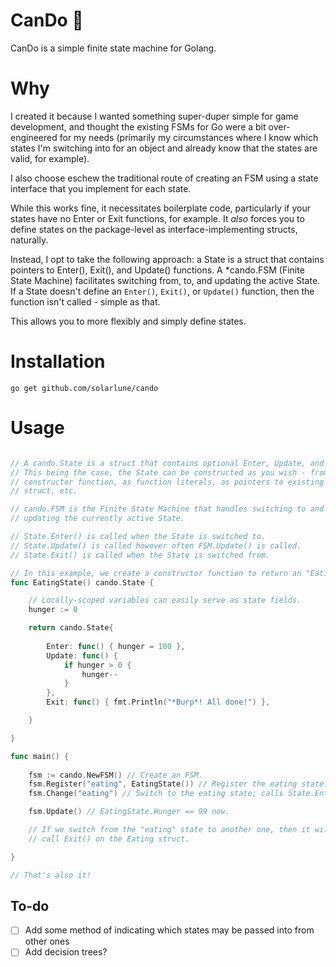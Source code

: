 
# CanDo 💪

CanDo is a simple finite state machine for Golang. 

# Why

I created it because I wanted something super-duper simple for game development, and thought the existing FSMs for Go were a bit over-engineered for my needs (primarily my circumstances where I know which states I'm switching into for an object and already know that the states are valid, for example). 

I also choose eschew the traditional route of creating an FSM using a state interface that you implement for each state. 

While this works fine, it necessitates boilerplate code, particularly if your states have no Enter or Exit functions, for example. It _also_ forces you to define states on the package-level as interface-implementing structs, naturally.

Instead, I opt to take the following approach: a State is a struct that contains pointers to Enter(), Exit(), and Update() functions. A *cando.FSM (Finite State Machine) facilitates switching from, to, and updating the active State. If a State doesn't define an `Enter()`, `Exit()`, or `Update()` function, then the function isn't called - simple as that.

This allows you to more flexibly and simply define states.

# Installation

`go get github.com/solarlune/cando` 

# Usage

```go

// A cando.State is a struct that contains optional Enter, Update, and Exit function pointers.
// This being the case, the State can be constructed as you wish - from a standard
// constructor function, as function literals, as pointers to existing functions on a 
// struct, etc.

// cando.FSM is the Finite State Machine that handles switching to and from, and
// updating the currently active State.

// State.Enter() is called when the State is switched to.
// State.Update() is called however often FSM.Update() is called.
// State.Exit() is called when the State is switched from.

// In this example, we create a constructor function to return an "Eating State".
func EatingState() cando.State {

    // Locally-scoped variables can easily serve as state fields.
    hunger := 0

    return cando.State{
        
        Enter: func() { hunger = 100 },
        Update: func() {
            if hunger > 0 {
                hunger--
            }
        },
        Exit: func() { fmt.Println("*Burp*! All done!") },

    }

}

func main() {
    
    fsm := cando.NewFSM() // Create an FSM.
    fsm.Register("eating", EatingState()) // Register the eating state.
    fsm.Change("eating") // Switch to the eating state; calls State.Enter(), if defined

    fsm.Update() // EatingState.Hunger == 99 now.

    // If we switch from the "eating" state to another one, then it will
    // call Exit() on the Eating struct.

}

// That's also it!

```

## To-do

- [ ] Add some method of indicating which states may be passed into from other ones
- [ ] Add decision trees?
